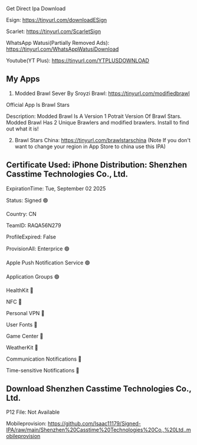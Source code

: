 Get Direct Ipa Download


Esign: https://tinyurl.com/downloadESign


Scarlet: https://tinyurl.com/ScarletSign


WhatsApp Watusi(Partially Removed Ads):  https://tinyurl.com/WhatsAppWatusiDownload


Youtube(YT Plus): https://tinyurl.com/YTPLUSDOWNLOAD


My Apps
--------------------


1. Modded Brawl Sever By Sroyzi Brawl: https://tinyurl.com/modifiedbrawl

Official App Is Brawl Stars



Description: Modded Brawl Is A Version 1 Potrait Version Of Brawl Stars. Modded Brawl Has 2 Unique Brawlers and modified brawlers. Install to find out what it is!


2. Brawl Stars China: https://tinyurl.com/brawlstarschina
(Note If you don't want to change your region in App Store to china use this IPA)

Certificate Used: iPhone Distribution: Shenzhen Casstime Technologies Co., Ltd.
--------------------

ExpirationTime: Tue, September 02 2025


Status: Signed 🟢


Country: CN

TeamID: RAQA56N279


ProfileExpired: False


ProvisionAll: Enterprice 🟢


Apple Push Notification Service 🟢


Application Groups 🟢


HealthKit 🔴 


NFC 🔴


Personal VPN 🔴


User Fonts 🔴


Game Center 🔴


WeatherKit 🔴


Communication Notifications 🔴


Time-sensitive Notifications 🔴

Download Shenzhen Casstime Technologies Co., Ltd.
--------------------

P12 File: Not Available


Mobileprovision: https://github.com/Isaac11179/Signed-IPA/raw/main/Shenzhen%20Casstime%20Technologies%20Co.,%20Ltd..mobileprovision

